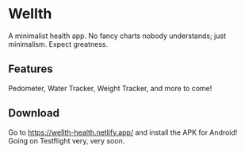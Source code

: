 # Wellth

A minimalist health app. No fancy charts nobody understands; just minimalism.  Expect greatness.

## Features
Pedometer, Water Tracker, Weight Tracker, and more to come!

## Download
Go to https://wellth-health.netlify.app/ and install the APK for Android! Going on Testflight very, very soon.
